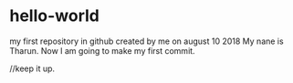 # hello-world
my first repository in github created by me on august 10 2018
My nane is Tharun. Now I am going to make my first commit.

//keep it up.
